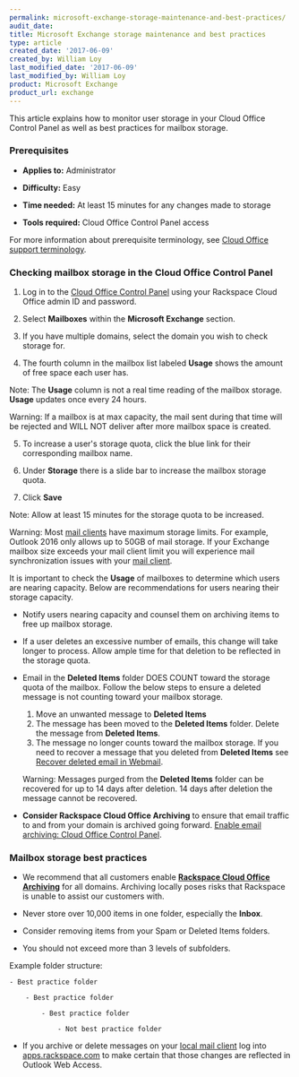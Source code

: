 ```yaml
---
permalink: microsoft-exchange-storage-maintenance-and-best-practices/
audit_date:
title: Microsoft Exchange storage maintenance and best practices
type: article
created_date: '2017-06-09'
created_by: William Loy
last_modified_date: '2017-06-09'
last_modified_by: William Loy
product: Microsoft Exchange
product_url: exchange
---
```


This article explains how to monitor user storage in your Cloud Office Control Panel as well as best practices for mailbox storage.

### Prerequisites

- **Applies to:** Administrator

- **Difficulty:** Easy

- **Time needed:** At least 15 minutes for any changes made to storage

- **Tools required:**  Cloud Office Control Panel access

For more information about prerequisite terminology, see [Cloud Office support terminology](/how-to/cloud-office-support-terminology).



### Checking mailbox storage in the Cloud Office Control Panel

1.	Log in to the [Cloud Office Control Panel](https://cp.rackspace.com/Login.aspx?ReturnUrl=%2f "Cloud Office Control Panel") using your Rackspace Cloud Office admin ID and password.

2.	Select **Mailboxes** within the **Microsoft Exchange** section.

    <!--add screen shot file HEXstorageCPSC1.png-->

3.	If you have multiple domains, select the domain you wish to check storage for.

4. The fourth column in the mailbox list labeled **Usage** shows the amount of free space each user has.

Note: The **Usage** column is not a real time reading of the mailbox storage. **Usage** updates once every 24 hours.

Warning: If a mailbox is at max capacity, the mail sent during that time will be rejected and WILL NOT deliver after more mailbox space is created.

5. To increase a user's storage quota, click the blue link for their corresponding mailbox name.

    <!--add screen shot file HEXstorageCPSC2.png-->

6. Under **Storage** there is a slide bar to increase the mailbox storage quota.

    <!--add screen shot file HEXstorageCPSC3.png-->

7. Click **Save**

Note: Allow at least 15 minutes for the storage quota to be increased.

Warning: Most [mail clients](/how-to/cloud-office-support-terminology/#cloud-office-terminology) have maximum storage limits. For example, Outlook 2016 only allows up to 50GB of mail storage. If your Exchange mailbox size exceeds your mail client limit you will experience mail synchronization issues with your [mail client](/how-to/cloud-office-support-terminology/#cloud-office-terminology).


It is important to check  the **Usage** of mailboxes to determine which users are nearing capacity. Below are recommendations for users nearing their storage capacity.

- Notify users nearing capacity and counsel them on archiving items to free up mailbox storage.

- If a user deletes an excessive number of emails, this change will take longer to process. Allow ample time for that deletion to be reflected in the storage quota.

- Email in the **Deleted Items** folder DOES COUNT toward the storage quota of the mailbox. Follow the below steps to ensure a deleted message is not counting toward your mailbox storage.

     1. Move an unwanted message to **Deleted Items**
     2. The message has been moved to the **Deleted Items** folder. Delete the message from **Deleted Items**.
     3. The message no longer counts toward the mailbox storage. If you need to recover a message that you deleted from **Deleted Items** see [Recover deleted email in Webmail](/how-to/recover-deleted-email-in-webmail/).

     Warning: Messages purged from the **Deleted Items** folder can be recovered for up to 14 days after deletion. 14 days after deletion the message cannot be recovered.

- **Consider Rackspace Cloud Office Archiving** to ensure that email traffic to and from your domain is archived going forward. [Enable email archiving: Cloud Office Control Panel](/how-to/enable-email-archiving-cloud-office-control-panel/).


### Mailbox storage best practices

- We recommend that all customers enable [**Rackspace Cloud Office Archiving**](/how-to/enable-email-archiving-cloud-office-control-panel/) for all domains.  Archiving locally poses risks that Rackspace is unable to assist our customers with.

- Never store over 10,000 items in one folder, especially the **Inbox**.

- Consider removing items from your Spam or Deleted Items folders.

- You should not exceed more than 3 levels of subfolders.

Example folder structure:

    - Best practice folder

        - Best practice folder

            - Best practice folder
            
                - Not best practice folder

- If you archive or delete messages on your [local mail client](/how-to/cloud-office-support-terminology/#cloud-office-terminology) log into [apps.rackspace.com](https://apps.rackspace.com/index.php) to make certain that those changes are reflected in Outlook Web Access.
